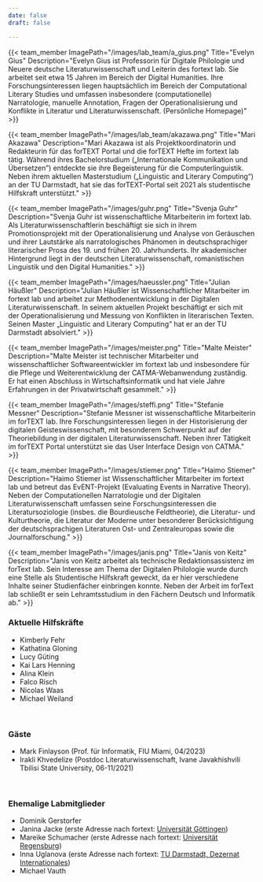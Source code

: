 ```yaml
---
date: false
draft: false

---
```


{{< team_member ImagePath="/images/lab_team/a_gius.png" Title="Evelyn Gius" Description="Evelyn Gius ist Professorin für Digitale Philologie und Neuere deutsche Literaturwissenschaft und Leiterin des fortext lab. Sie arbeitet seit etwa 15 Jahren im Bereich der Digital Humanities. Ihre Forschungsinteressen liegen hauptsächlich im Bereich der Computational Literary Studies und umfassen insbesondere (computationelle) Narratologie, manuelle Annotation, Fragen der Operationalisierung und Konflikte in Literatur und Literaturwissenschaft. (Persönliche Homepage)" >}}


{{< team_member ImagePath="/images/lab_team/akazawa.png" Title="Mari Akazawa" Description="Mari Akazawa ist als Projektkoordinatorin und Redakteurin für das forTEXT Portal und die forTEXT Hefte im fortext lab tätig. Während ihres Bachelorstudium („Internationale Kommunikation und Übersetzen”) entdeckte sie ihre Begeisterung für die Computerlinguistik. Neben ihrem aktuellen Masterstudium („Linguistic and Literary Computing“) an der TU Darmstadt, hat sie das forTEXT-Portal seit 2021 als studentische Hilfskraft unterstützt." >}}



{{< team_member ImagePath="/images/guhr.png" Title="Svenja Guhr" Description="Svenja Guhr ist wissenschaftliche Mitarbeiterin im fortext lab. Als Literaturwissenschaftlerin beschäftigt sie sich in ihrem Promotionsprojekt mit der Operationalisierung und Analyse von Geräuschen und ihrer Lautstärke als narratologisches Phänomen in deutschsprachiger literarischer Prosa des 19. und frühen 20. Jahrhunderts. Ihr akademischer Hintergrund liegt in der deutschen Literaturwissenschaft, romanistischen Linguistik und den Digital Humanities." >}}

{{< team_member ImagePath="/images/haeussler.png" Title="Julian Häußler" Description="Julian Häußler ist Wissenschaftlicher Mitarbeiter im fortext lab und arbeitet zur Methodenentwicklung in der Digitalen Literaturwissenschaft. In seinem aktuellen Projekt beschäftigt er sich mit der Operationalisierung und Messung von Konflikten in literarischen Texten. Seinen Master „Linguistic and Literary Computing” hat er an der TU Darmstadt absolviert." >}}

{{< team_member ImagePath="/images/meister.png" Title="Malte Meister" Description="Malte Meister ist technischer Mitarbeiter und wissenschaftlicher Softwareentwickler im fortext lab und insbesondere für die Pflege und Weiterentwicklung der CATMA-Webanwendung zuständig. Er hat einen Abschluss in Wirtschaftsinformatik und hat viele Jahre Erfahrungen in der Privatwirtschaft gesammelt." >}}

{{< team_member ImagePath="/images/steffi.png" Title="Stefanie Messner" Description="Stefanie Messner ist wissenschaftliche Mitarbeiterin im forTEXT lab. Ihre Forschungsinteressen liegen in der Historisierung der digitalen Geisteswissenschaft, mit besonderem Schwerpunkt auf der Theoriebildung in der digitalen Literaturwissenschaft. Neben ihrer Tätigkeit im forTEXT Portal unterstützt sie das User Interface Design von CATMA." >}}


{{< team_member ImagePath="/images/stiemer.png" Title="Haimo Stiemer" Description="Haimo Stiemer ist Wissenschaftlicher Mitarbeiter im fortext lab und betreut das EvENT-Projekt (Evaluating Events in Narrative Theory). Neben der Computationellen Narratologie und der Digitalen Literaturwissenschaft umfassen seine Forschungsinteressen die Literatursoziologie (insbes. die Bourdieusche Feldtheorie), die Literatur- und Kulturtheorie, die Literatur der Moderne unter besonderer Berücksichtigung der deutschsprachigen Literaturen Ost- und Zentraleuropas sowie die Journalforschung." >}}

{{< team_member ImagePath="/images/janis.png" Title="Janis von Keitz" Description="Janis von Keitz arbeitet als technische Redaktionsassistenz im forText lab. Sein Interesse am Thema der Digitalen Philologie wurde durch eine Stelle als Studentische Hilfskraft geweckt, da er hier verschiedene Inhalte seiner Studienfächer einbringen konnte. Neben der Arbeit im forText lab schließt er sein Lehramtsstudium in den Fächern Deutsch und Informatik ab." >}}


### Aktuelle Hilfskräfte
- Kimberly Fehr
- Kathatina Gloning
- Lucy Güting
- Kai Lars Henning
- Alina Klein		
- Falco Risch
- Nicolas Waas
- Michael Weiland		
															

<br>

### Gäste
- Mark Finlayson (Prof. für Informatik, FIU Miami, 04/2023)
- Irakli Khvedelize (Postdoc Literaturwissenschaft, Ivane Javakhishvili Tbilisi State University, 06-11/2021)

<br>

### Ehemalige Labmitglieder
- Dominik Gerstorfer
- Janina Jacke (erste Adresse nach fortext: [Universität Göttingen](https://www.uni-goettingen.de/de/651696.html))
- Mareike Schumacher (erste Adresse nach fortext: [Universität Regensburg](https://www.uni-regensburg.de/sprache-literatur-kultur/professur-digital-humanities/startseite/index.html))
- Inna Uglanova (erste Adresse nach fortext: [TU Darmstadt, Dezernat Internationales](https://www.intern.tu-darmstadt.de/verwaltung/dez_viii/kontakte_dezernat_viii/kontakte_dezernat_viii_detail_182720.de.jsp))
- Michael Vauth 

</br>
</br>
</br>
</br>

